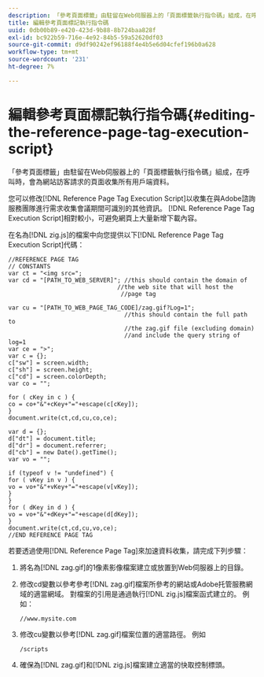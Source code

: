 ```yaml
---
description: 「參考頁面標籤」由駐留在Web伺服器上的「頁面標籤執行指令碼」組成，在呼叫時，會為網站訪客請求的頁面收集所有用戶端資料。
title: 編輯參考頁面標記執行指令碼
uuid: 0db00b89-e420-423d-9b88-8b724baa828f
exl-id: bc922b59-716e-4e92-84b5-59a52620df03
source-git-commit: d9df90242ef96188f4e4b5e6d04cfef196b0a628
workflow-type: tm+mt
source-wordcount: '231'
ht-degree: 7%

---
```


# 編輯參考頁面標記執行指令碼{#editing-the-reference-page-tag-execution-script}

「參考頁面標籤」由駐留在Web伺服器上的「頁面標籤執行指令碼」組成，在呼叫時，會為網站訪客請求的頁面收集所有用戶端資料。

您可以修改[!DNL Reference Page Tag Execution Script]以收集在與Adobe諮詢服務團隊進行需求收集會議期間可識別的其他資訊。 [!DNL Reference Page Tag Execution Script]相對較小，可避免網頁上大量新增下載內容。

在名為[!DNL zig.js]的檔案中向您提供以下[!DNL Reference Page Tag Execution Script]代碼：

```
//REFERENCE PAGE TAG 
// CONSTANTS 
var ct = "<img src="; 
var cd = "[PATH_TO_WEB_SERVER]"; //this should contain the domain of 
                               //the web site that will host the 
                                //page tag 
 
var cu = "[PATH_TO_WEB_PAGE_TAG_CODE]/zag.gif?Log=1";  
                                 //this should contain the full path to 
                                 //the zag.gif file (excluding domain) 
                                 //and include the query string of log=1 
var ce = ">"; 
var c = {}; 
c["sw"] = screen.width; 
c["sh"] = screen.height; 
c["cd"] = screen.colorDepth; 
var co = ""; 
 
for ( cKey in c ) { 
co = co+"&"+cKey+"="+escape(c[cKey]); 
} 
document.write(ct,cd,cu,co,ce); 
 
var d = {}; 
d["dt"] = document.title; 
d["dr"] = document.referrer; 
d["cb"] = new Date().getTime(); 
var vo = ""; 
 
if (typeof v != "undefined") { 
for ( vKey in v ) { 
vo = vo+"&"+vKey+"="+escape(v[vKey]); 
} 
} 
for ( dKey in d ) { 
vo = vo+"&"+dKey+"="+escape(d[dKey]); 
} 
document.write(ct,cd,cu,vo,ce); 
//END REFERENCE PAGE TAG 
```

若要透過使用[!DNL Reference Page Tag]來加速資料收集，請完成下列步驟：

1. 將名為[!DNL zag.gif]的1像素影像檔案建立或放置到Web伺服器上的目錄。
1. 修改cd變數以參考參考[!DNL zag.gif]檔案所參考的網站或Adobe托管服務網域的適當網域。 對檔案的引用是通過執行[!DNL zig.js]檔案函式建立的。 例如：

   ```
   //www.mysite.com
   ```

1. 修改cu變數以參考[!DNL zag.gif]檔案位置的適當路徑。 例如

   ```
   /scripts
   ```

1. 確保為[!DNL zag.gif]和[!DNL zig.js]檔案建立適當的快取控制標頭。
